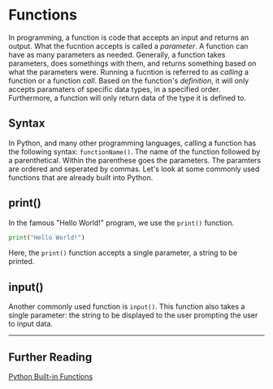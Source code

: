 # Functions

In programming, a function is code that accepts an input and returns an output. What the fucntion accepts is called a *parameter*. A function can have as many parameters as needed. Generally, a function takes parameters, does somethings with them, and returns something based on what the parameters were. Running a fucntion is referred to as *calling* a function or a function *call*. Based on the function's *definition*, it will only accepts paramaters of specific data types, in a specified order. Furthermore, a function will only return data of the type it is defined to.

## Syntax
In Python, and many other programming languages, calling a function has the following syntax: `functionName()`.
The name of the function followed by a parenthetical. Within the parenthese goes the parameters. The paramters are ordered and seperated by commas. Let's look at some commonly used functions that are already built into Python.

## print()
In the famous "Hello World!" program, we use the `print()` function. 

```Python
print("Hello World!")
```
Here, the `print()` function accepts a single parameter, a string to be printed.

## input()
Another commonly used function is `input()`. This function also takes a single parameter: the string to be displayed to the user prompting the user to input data.

--- 

## Further Reading

[Python Built-in Functions](https://docs.python.org/3/library/functions.html)

